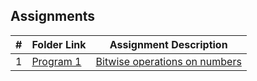 ## Assignments

|  #  | Folder Link                             | Assignment Description                                                         |
| :-: | --------------------------------------- | ------------------------------------------------------------------------------ |
|  1  | [Program 1](./P01_Bitwise/README.md)    | [Bitwise operations on numbers](./P01_Bitwise/README.md)                       |
